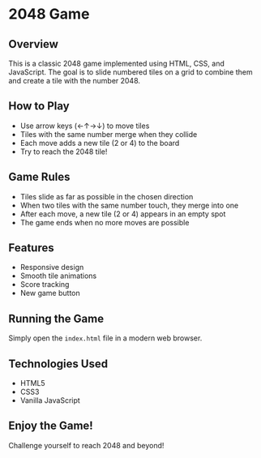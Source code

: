 # 2048 Game

## Overview
This is a classic 2048 game implemented using HTML, CSS, and JavaScript. The goal is to slide numbered tiles on a grid to combine them and create a tile with the number 2048.

## How to Play
- Use arrow keys (←↑→↓) to move tiles
- Tiles with the same number merge when they collide
- Each move adds a new tile (2 or 4) to the board
- Try to reach the 2048 tile!

## Game Rules
- Tiles slide as far as possible in the chosen direction
- When two tiles with the same number touch, they merge into one
- After each move, a new tile (2 or 4) appears in an empty spot
- The game ends when no more moves are possible

## Features
- Responsive design
- Smooth tile animations
- Score tracking
- New game button

## Running the Game
Simply open the `index.html` file in a modern web browser.

## Technologies Used
- HTML5
- CSS3
- Vanilla JavaScript

## Enjoy the Game!
Challenge yourself to reach 2048 and beyond!

